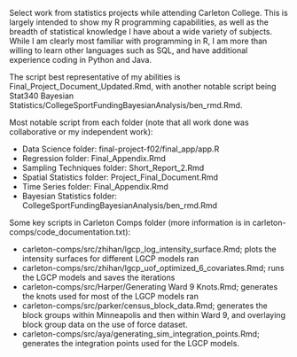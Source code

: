 Select work from statistics projects while attending Carleton College.
This is largely intended to show my R programming capabilities, as well as the breadth of statistical knowledge I have about a wide variety of subjects.
While I am clearly most familiar with programming in R, I am more than willing to learn other languages such as SQL, and have additional experience coding in Python and Java.

The script best representative of my abilities is Final_Project_Document_Updated.Rmd, with another notable script being Stat340 Bayesian Statistics/CollegeSportFundingBayesianAnalysis/ben_rmd.Rmd.

Most notable script from each folder (note that all work done was collaborative or my independent work):
- Data Science folder: final-project-f02/final_app/app.R
- Regression folder: Final_Appendix.Rmd
- Sampling Techniques folder: Short_Report_2.Rmd
- Spatial Statistics folder: Project_Final_Document.Rmd
- Time Series folder: Final_Appendix.Rmd
- Bayesian Statistics folder: CollegeSportFundingBayesianAnalysis/ben_rmd.Rmd

Some key scripts in Carleton Comps folder (more information is in carleton-comps/code_documentation.txt):
- carleton-comps/src/zhihan/lgcp_log_intensity_surface.Rmd; plots the intensity surfaces for different LGCP models ran
- carleton-comps/src/zhihan/lgcp_uof_optimized_6_covariates.Rmd; runs the LGCP models and saves the iterations
- carleton-comps/src/Harper/Generating Ward 9 Knots.Rmd; generates the knots used for most of the LGCP models ran
- carleton-comps/src/parker/census_block_data.Rmd; generates the block groups within Minneapolis and then within Ward 9, and overlaying block group data on the use of force dataset.
- carleton-comps/src/aya/generating_sim_integration_points.Rmd; generates the integration points used for the LGCP models.
